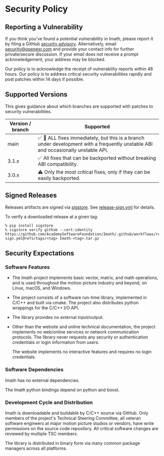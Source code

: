<!-- SPDX-License-Identifier: BSD-3-Clause -->
<!-- Copyright (c) Contributors to the OpenEXR Project -->

# Security Policy

## Reporting a Vulnerability

If you think you've found a potential vulnerability in Imath, please
report it by filing a GitHub [security
advisory](https://github.com/AcademySoftwareFoundation/Imath/security/advisories/new). Alternatively,
email security@openexr.com and provide your contact info for further
private/secure discussion.  If your email does not receive a prompt
acknowledgement, your address may be blocked.

Our policy is to acknowledge the receipt of vulnerability reports
within 48 hours. Our policy is to address critical security vulnerabilities
rapidly and post patches within 14 days if possible.

## Supported Versions

This gives guidance about which branches are supported with patches to
security vulnerabilities.

| Version / branch  | Supported                                            |
| --------- | ---------------------------------------------------- |
| main      | :white_check_mark: :construction: ALL fixes immediately, but this is a branch under development with a frequently unstable ABI and occasionally unstable API. |
| 3.1.x    | :white_check_mark: All fixes that can be backported without breaking ABI compatibility. |
| 3.0.x    | :warning: Only the most critical fixes, only if they can be easily backported. |

## Signed Releases

Releases artifacts are signed via
[sigstore](https://www.sigstore.dev). See
[release-sign.yml](.github/workflows/release-sign.yml) for details.

To verify a downloaded release at a given tag:

    % pip install sigstore
    % sigstore verify github --cert-identity https://github.com/AcademySoftwareFoundation/Imath/.github/workflows/release-sign.yml@refs/tags/<tag> Imath-<tag>.tar.gz

## Security Expectations

### Software Features

- The Imath project implements basic vector, matrix, and math
  operations, and is used throughout the motion picture industry and
  beyond, on Linux, macOS, and Windows.

- The project consists of a software run-time library, implemented in
  C/C++ and built via cmake. The project also distributes python
  wrappings for the C/C++ I/O API.

- The library provides no external input/output. 

- Other than the website and online technical documentation, the
  project implements no web/online services or network communication
  protocols.  The library never requests any security or
  authentication credentials or login information from users.

  The website implements no interactive features and requires no login
  credentials.

### Software Dependencies

Imath has no external dependencies.

The Imath python bindings depend on python and boost.

### Development Cycle and Distribution

Imath is downloadable and buildable by C/C++ source via GitHub. Only
members of the project's Technical Steering Committee, all veteran
software engineers at major motion picture studios or vendors, have
write permissions on the source code repository. All critical software
changes are reviewed by multiple TSC members.

The library is distributed in binary form via many common package
managers across all platforms.



